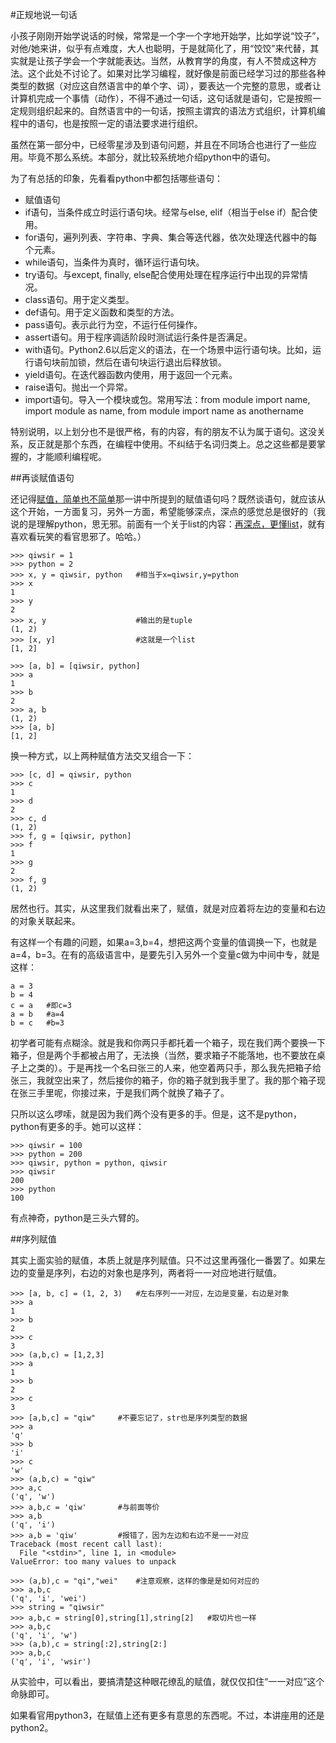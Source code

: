#正规地说一句话

小孩子刚刚开始学说话的时候，常常是一个字一个字地开始学，比如学说“饺子”，对他/她来讲，似乎有点难度，大人也聪明，于是就简化了，用“饺饺”来代替，其实就是让孩子学会一个字就能表达。当然，从教育学的角度，有人不赞成这种方法。这个此处不讨论了。如果对比学习编程，就好像是前面已经学习过的那些各种类型的数据（对应这自然语言中的单个字、词），要表达一个完整的意思，或者让计算机完成一个事情（动作），不得不通过一句话，这句话就是语句，它是按照一定规则组织起来的。自然语言中的一句话，按照主谓宾的语法方式组织，计算机编程中的语句，也是按照一定的语法要求进行组织。

虽然在第一部分中，已经零星涉及到语句问题，并且在不同场合也进行了一些应用。毕竟不那么系统。本部分，就比较系统地介绍python中的语句。

为了有总括的印象，先看看python中都包括哪些语句：

- 赋值语句
- if语句，当条件成立时运行语句块。经常与else, elif（相当于else if）配合使用。
- for语句，遍列列表、字符串、字典、集合等迭代器，依次处理迭代器中的每个元素。
- while语句，当条件为真时，循环运行语句块。
- try语句。与except, finally, else配合使用处理在程序运行中出现的异常情况。
- class语句。用于定义类型。
- def语句。用于定义函数和类型的方法。
- pass语句。表示此行为空，不运行任何操作。
- assert语句。用于程序调适阶段时测试运行条件是否满足。
- with语句。Python2.6以后定义的语法，在一个场景中运行语句块。比如，运行语句块前加锁，然后在语句块运行退出后释放锁。
- yield语句。在迭代器函数内使用，用于返回一个元素。
- raise语句。抛出一个异常。
- import语句。导入一个模块或包。常用写法：from module import name, import module as name, from module import name as anothername

特别说明，以上划分也不是很严格，有的内容，有的朋友不认为属于语句。这没关系，反正就是那个东西，在编程中使用。不纠结于名词归类上。总之这些都是要掌握的，才能顺利编程呢。

##再谈赋值语句

还记得[赋值，简单也不简单](./127.md)那一讲中所提到的赋值语句吗？既然谈语句，就应该从这个开始，一方面复习，另外一方面，希望能够深点，深点的感觉总是很好的（我说的是理解python，思无邪。前面有一个关于list的内容：[再深点，更懂list](./119.md)，就有喜欢看玩笑的看官思邪了。哈哈。）

    >>> qiwsir = 1
    >>> python = 2
    >>> x, y = qiwsir, python   #相当于x=qiwsir,y=python
    >>> x
    1
    >>> y
    2
    >>> x, y                    #输出的是tuple
    (1, 2)
    >>> [x, y]                  #这就是一个list
    [1, 2]

    >>> [a, b] = [qiwsir, python]
    >>> a
    1
    >>> b
    2
    >>> a, b
    (1, 2)
    >>> [a, b]
    [1, 2]

换一种方式，以上两种赋值方法交叉组合一下：

    >>> [c, d] = qiwsir, python
    >>> c
    1
    >>> d
    2
    >>> c, d
    (1, 2)
    >>> f, g = [qiwsir, python]
    >>> f
    1
    >>> g
    2
    >>> f, g
    (1, 2)

居然也行。其实，从这里我们就看出来了，赋值，就是对应着将左边的变量和右边的对象关联起来。

有这样一个有趣的问题，如果a=3,b=4，想把这两个变量的值调换一下，也就是a=4，b=3。在有的高级语言中，是要先引入另外一个变量c做为中间中专，就是这样：

    a = 3
    b = 4
    c = a   #即c=3
    a = b   #a=4
    b = c   #b=3

初学者可能有点糊涂。就是我和你两只手都托着一个箱子，现在我们两个要换一下箱子，但是两个手都被占用了，无法换（当然，要求箱子不能落地，也不要放在桌子上之类的）。于是再找一个名曰张三的人来，他空着两只手，那么我先把箱子给张三，我就空出来了，然后接你的箱子，你的箱子就到我手里了。我的那个箱子现在张三手里呢，你接过来，于是我们两个就换了箱子了。

只所以这么啰嗦，就是因为我们两个没有更多的手。但是，这不是python，python有更多的手。她可以这样：

    >>> qiwsir = 100
    >>> python = 200
    >>> qiwsir, python = python, qiwsir
    >>> qiwsir
    200
    >>> python
    100

有点神奇，python是三头六臂的。

##序列赋值

其实上面实验的赋值，本质上就是序列赋值。只不过这里再强化一番罢了。如果左边的变量是序列，右边的对象也是序列，两者将一一对应地进行赋值。

    >>> [a, b, c] = (1, 2, 3)   #左右序列一一对应，左边是变量，右边是对象
    >>> a
    1
    >>> b
    2
    >>> c
    3
    >>> (a,b,c) = [1,2,3]
    >>> a
    1
    >>> b
    2
    >>> c
    3
    >>> [a,b,c] = "qiw"     #不要忘记了，str也是序列类型的数据
    >>> a
    'q'
    >>> b
    'i'
    >>> c
    'w'
    >>> (a,b,c) = "qiw"
    >>> a,c
    ('q', 'w')
    >>> a,b,c = 'qiw'       #与前面等价
    >>> a,b
    ('q', 'i')
    >>> a,b = 'qiw'         #报错了，因为左边和右边不是一一对应
    Traceback (most recent call last):
      File "<stdin>", line 1, in <module>
    ValueError: too many values to unpack

    >>> (a,b),c = "qi","wei"    #注意观察，这样的像是是如何对应的
    >>> a,b,c
    ('q', 'i', 'wei')
    >>> string = "qiwsir"
    >>> a,b,c = string[0],string[1],string[2]   #取切片也一样
    >>> a,b,c
    ('q', 'i', 'w')
    >>> (a,b),c = string[:2],string[2:]
    >>> a,b,c
    ('q', 'i', 'wsir')
     
从实验中，可以看出，要搞清楚这种眼花缭乱的赋值，就仅仅扣住“一一对应”这个命脉即可。

如果看官用python3，在赋值上还有更多有意思的东西呢。不过，本讲座用的还是python2。
    
